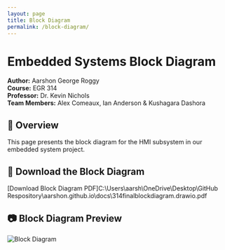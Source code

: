 ```yaml
---
layout: page
title: Block Diagram
permalink: /block-diagram/
---
```


# Embedded Systems Block Diagram
**Author:** Aarshon George Roggy  
**Course:** EGR 314  
**Professor:** Dr. Kevin Nichols  
**Team Members:** Alex Comeaux, Ian Anderson & Kushagara Dashora  

## 📌 Overview  
This page presents the block diagram for the HMI subsystem in our embedded system project.

## 📁 Download the Block Diagram  
[Download Block Diagram PDF]C:\Users\aarsh\OneDrive\Desktop\GitHub Respository\aarshon.github.io\docs\314finalblockdiagram.drawio.pdf

## 📷 Block Diagram Preview  
![Block Diagram](./314blockdiagram.drawio.png)
